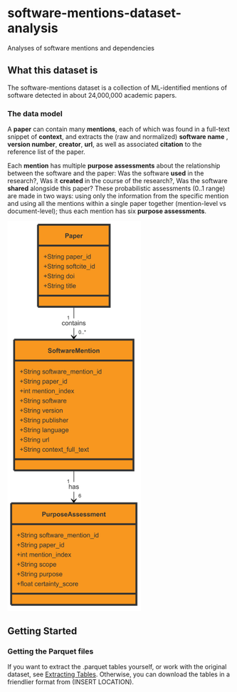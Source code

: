 # software-mentions-dataset-analysis
Analyses of software mentions and dependencies

## What this dataset is

The software-mentions dataset is a collection of ML-identified mentions of software
detected in about 24,000,000 academic papers.

### The data model

A __paper__ can contain many __mentions__, each of which was found in a full-text snippet of __context__, and extracts the (raw and normalized) __software name__ , __version number__, __creator__, __url__, as well as associated __citation__ to the reference list of the paper.

Each __mention__ has multiple __purpose assessments__ about the relationship between the software and the paper: Was the software __used__ in the research?, Was it __created__ in the course of the research?, Was the software __shared__ alongside this paper? These probabilistic assessments (0..1 range) are made in two ways: using only the information from the specific mention and using all the mentions within a single paper together (mention-level vs document-level); thus each mention has six __purpose assessments__.

<img src="class-diagram.png" alt="drawing" width="300"/>

## Getting Started

### Getting the Parquet files

If you want to extract the .parquet tables yourself, or work with the original dataset, see [Extracting Tables](EXTRACTING_TABLES.md).
Otherwise, you can download the tables in a friendlier format from (INSERT LOCATION).

